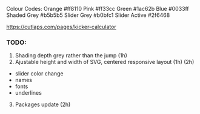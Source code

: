 Colour Codes:
Orange #ff8110
Pink #ff33cc
Green #1ac62b
Blue #0033ff
Shaded Grey #b5b5b5
Slider Grey #b0bfc1
Slider Active #2f6468

https://cutlaps.com/pages/kicker-calculator

### TODO:

1. Shading depth grey rather than the jump (1h)
2. Ajustable height and width of SVG, centered responsive layout (1h) (2h)

- slider color change
- names
- fonts
- underlines

3. Packages update (2h)
